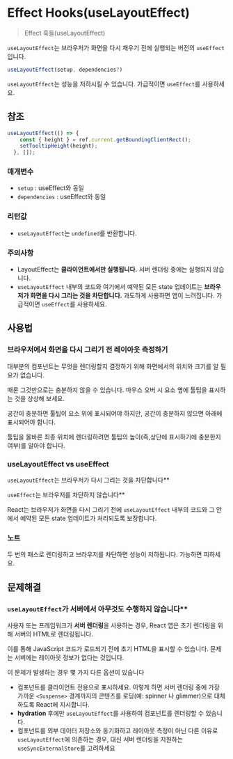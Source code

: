 # Effect Hooks(useLayoutEffect)

> Effect 훅들(useLayoutEffect) 

`useLayoutEffect`는 브라우저가 화면을 다시 채우기 전에 실행되는 버전의 `useEffect`입니다.

```typescript
useLayoutEffect(setup, dependencies?)
```

`useLayoutEffect`는 성능을 저하시킬 수 있습니다. 가급적이면 `useEffect`를 사용하세요.

## 참조

```typescript
useLayoutEffect(() => {
    const { height } = ref.current.getBoundingClientRect();
    setTooltipHeight(height);
  }, []);
```

### 매개변수

- `setup` : useEffect와 동일
- `dependencies` : useEffect와 동일

### 리턴값

- `useLayoutEffect`는 `undefined`를 반환합니다.

### 주의사항

- LayoutEffect는 **클라이언트에서만 실행됩니다.** 서버 렌더링 중에는 실행되지 않습니다.
- `useLayoutEffect` 내부의 코드와 여기에서 예약된 모든 state 업데이트는 **브라우저가 화면을 다시 그리는 것을 차단합니다.** 과도하게 사용하면 앱이 느려집니다. 가급적이면 `useEffect`를 사용하세요.

## 사용법

### **브라우저에서 화면을 다시 그리기 전 레이아웃 측정하기**

대부분의 컴포넌트는 무엇을 렌더링할지 결정하기 위해 화면에서의 위치와 크기를 알 필요가 없습니다.

때론 그것만으로는 충분하지 않을 수 있습니다. 마우스 오버 시 요소 옆에 툴팁을 표시하는 것을 상상해 보세요.

공간이 충분하면 툴팁이 요소 위에 표시되어야 하지만, 공간이 충분하지 않으면 아래에 표시되어야 합니다.

툴팁을 올바른 최종 위치에 렌더링하려면 툴팁의 높이(즉,상단에 표시하기에 충분한지 여부)를 알아야 합니다.

### **useLayoutEffect vs useEffect**

`useLayoutEffect`는 브라우저가 다시 그리는 것을 차단합니다**

`useEffect`는 브라우저를 차단하지 않습니다**

React는 브라우저가 화면을 다시 그리기 전에 `useLayoutEffect` 내부의 코드와 그 안에서 예약된 모든 state 업데이트가 처리되도록 보장합니다.

### 노트

두 번의 패스로 렌더링하고 브라우저를 차단하면 성능이 저하됩니다. 가능하면 피하세요.

## 문제해결

### `useLayoutEffect`가 서버에서 아무것도 수행하지 않습니다**

사용자 또는 프레임워크가 **서버 렌더링**을 사용하는 경우, React 앱은 초기 렌더링을 위해 서버의 HTML로 렌더링됩니다.

이를 통해 JavaScript 코드가 로드되기 전에 초기 HTML을 표시할 수 있습니다. 문제는 서버에는 레이아웃 정보가 없다는 것입니다.

이 문제가 발생하는 경우 몇 가지 다른 옵션이 있습니다

- 컴포넌트를 클라이언트 전용으로 표시하세요. 이렇게 하면 서버 렌더링 중에 가장 가까운 `<Suspense>` 경계까지의 콘텐츠를 로딩(예: spinner 나 glimmer)으로 대체하도록 React에 지시합니다.
- **hydration** 후에만 `useLayoutEffect`를 사용하여 컴포넌트를 렌더링할 수 있습니다.
- 컴포넌트를 외부 데이터 저장소와 동기화하고 레이아웃 측정이 아닌 다른 이유로 `useLayoutEffect`에 의존하는 경우, 대신 서버 렌더링을 지원하는 `useSyncExternalStore`를 고려하세요